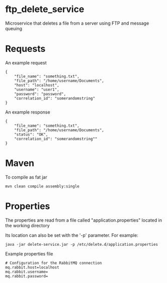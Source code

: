 # ftp_delete_service
Microservice that deletes a file from a server using FTP and message queuing

# Requests

An example request

```
{
	"file_name": "something.txt",
	"file_path": "/home/username/Documents",
	"host": "localhost",
	"username": "user1",
	"password": "password",
	"correlation_id": "somerandomstring"
}
```

An example response

```
{
	"file_name": "something.txt",
	"file_path": "/home/username/Documents",
	"status": "OK",
	"correlation_id": "somerandomstring""
}
```

# Maven 
To compile as fat jar

```
mvn clean compile assembly:single
```

# Properties

The properties are read from a file called "application.properties" located in the working
directory

Its location can also be set with the '-p' parameter. For example:

```
java -jar delete-service.jar -p /etc/delete.d/application.properties
```

Example properties file

```
# Configuration for the RabbitMQ connection
mq.rabbit.host=localhost
mq.rabbit.username=
mq.rabbit.password=
```